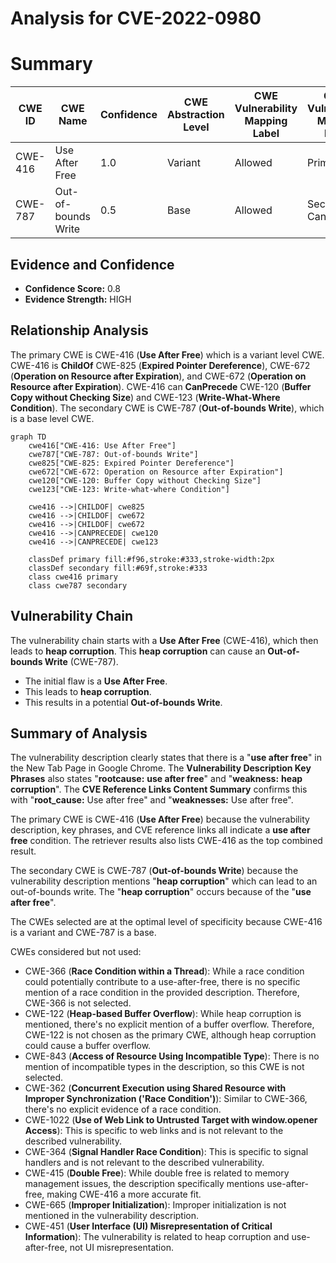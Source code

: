 # Analysis for CVE-2022-0980

# Summary
| CWE ID | CWE Name | Confidence | CWE Abstraction Level | CWE Vulnerability Mapping Label | CWE-Vulnerability Mapping Notes |
|---|---|---|---|---|---|
| CWE-416 | Use After Free | 1.0 | Variant | Allowed | Primary CWE |
| CWE-787 | Out-of-bounds Write | 0.5 | Base | Allowed | Secondary Candidate |

## Evidence and Confidence

*   **Confidence Score:** 0.8
*   **Evidence Strength:** HIGH

## Relationship Analysis
The primary CWE is CWE-416 (**Use After Free**) which is a variant level CWE. CWE-416 is **ChildOf** CWE-825 (**Expired Pointer Dereference**), CWE-672 (**Operation on Resource after Expiration**), and CWE-672 (**Operation on Resource after Expiration**). CWE-416 can **CanPrecede** CWE-120 (**Buffer Copy without Checking Size**) and CWE-123 (**Write-What-Where Condition**). The secondary CWE is CWE-787 (**Out-of-bounds Write**), which is a base level CWE.

```mermaid
graph TD
    cwe416["CWE-416: Use After Free"]
    cwe787["CWE-787: Out-of-bounds Write"]
    cwe825["CWE-825: Expired Pointer Dereference"]
    cwe672["CWE-672: Operation on Resource after Expiration"]
    cwe120["CWE-120: Buffer Copy without Checking Size"]
    cwe123["CWE-123: Write-what-where Condition"]
    
    cwe416 -->|CHILDOF| cwe825
    cwe416 -->|CHILDOF| cwe672
    cwe416 -->|CHILDOF| cwe672
    cwe416 -->|CANPRECEDE| cwe120
    cwe416 -->|CANPRECEDE| cwe123
    
    classDef primary fill:#f96,stroke:#333,stroke-width:2px
    classDef secondary fill:#69f,stroke:#333
    class cwe416 primary
    class cwe787 secondary
```

## Vulnerability Chain
The vulnerability chain starts with a **Use After Free** (CWE-416), which then leads to **heap corruption**. This **heap corruption** can cause an **Out-of-bounds Write** (CWE-787).
  - The initial flaw is a **Use After Free**.
  - This leads to **heap corruption**.
  - This results in a potential **Out-of-bounds Write**.

## Summary of Analysis
The vulnerability description clearly states that there is a "**use after free**" in the New Tab Page in Google Chrome. The **Vulnerability Description Key Phrases** also states "**rootcause:** **use after free**" and "**weakness:** **heap corruption**". The **CVE Reference Links Content Summary** confirms this with "**root_cause:** Use after free" and "**weaknesses:** Use after free".

The primary CWE is CWE-416 (**Use After Free**) because the vulnerability description, key phrases, and CVE reference links all indicate a **use after free** condition. The retriever results also lists CWE-416 as the top combined result.

The secondary CWE is CWE-787 (**Out-of-bounds Write**) because the vulnerability description mentions "**heap corruption**" which can lead to an out-of-bounds write. The "**heap corruption**" occurs because of the "**use after free**".

The CWEs selected are at the optimal level of specificity because CWE-416 is a variant and CWE-787 is a base.

CWEs considered but not used:

*   CWE-366 (**Race Condition within a Thread**): While a race condition could potentially contribute to a use-after-free, there is no specific mention of a race condition in the provided description. Therefore, CWE-366 is not selected.
*   CWE-122 (**Heap-based Buffer Overflow**): While heap corruption is mentioned, there's no explicit mention of a buffer overflow. Therefore, CWE-122 is not chosen as the primary CWE, although heap corruption could cause a buffer overflow.
*   CWE-843 (**Access of Resource Using Incompatible Type**): There is no mention of incompatible types in the description, so this CWE is not selected.
*   CWE-362 (**Concurrent Execution using Shared Resource with Improper Synchronization ('Race Condition')**): Similar to CWE-366, there's no explicit evidence of a race condition.
*   CWE-1022 (**Use of Web Link to Untrusted Target with window.opener Access**): This is specific to web links and is not relevant to the described vulnerability.
*   CWE-364 (**Signal Handler Race Condition**): This is specific to signal handlers and is not relevant to the described vulnerability.
*   CWE-415 (**Double Free**): While double free is related to memory management issues, the description specifically mentions use-after-free, making CWE-416 a more accurate fit.
*   CWE-665 (**Improper Initialization**): Improper initialization is not mentioned in the vulnerability description.
*   CWE-451 (**User Interface (UI) Misrepresentation of Critical Information**): The vulnerability is related to heap corruption and use-after-free, not UI misrepresentation.
